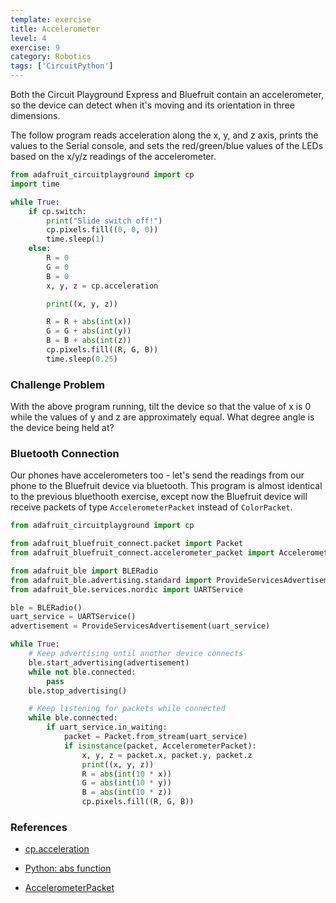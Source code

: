 ```yaml
---
template: exercise
title: Accelerometer
level: 4
exercise: 9
category: Robotics
tags: ['CircuitPython']
---
```


Both the Circuit Playground Express and Bluefruit contain an accelerometer, so the device can detect when it's moving and its orientation in three dimensions.

The follow program reads acceleration along the x, y, and z axis, prints the values to the Serial console, and sets the red/green/blue values of the LEDs based on the x/y/z readings of the accelerometer.

```python
from adafruit_circuitplayground import cp
import time

while True:
    if cp.switch:
        print("Slide switch off!")
        cp.pixels.fill((0, 0, 0))
        time.sleep(1)
    else:
        R = 0
        G = 0
        B = 0
        x, y, z = cp.acceleration

        print((x, y, z))

        R = R + abs(int(x))
        G = G + abs(int(y))
        B = B + abs(int(z))
        cp.pixels.fill((R, G, B))
        time.sleep(0.25)
```

### Challenge Problem

With the above program running, tilt the device so that the value of x is 0 while the values of y and z are approximately equal. What degree angle is the device being held at?

### Bluetooth Connection

Our phones have accelerometers too - let's send the readings from our phone to the Bluefruit device via bluetooth. This program is almost identical to the previous bluethooth exercise, except now the Bluefruit device will receive packets of type `AccelerometerPacket` instead of `ColorPacket`.

```python
from adafruit_circuitplayground import cp

from adafruit_bluefruit_connect.packet import Packet
from adafruit_bluefruit_connect.accelerometer_packet import AccelerometerPacket

from adafruit_ble import BLERadio
from adafruit_ble.advertising.standard import ProvideServicesAdvertisement
from adafruit_ble.services.nordic import UARTService

ble = BLERadio()
uart_service = UARTService()
advertisement = ProvideServicesAdvertisement(uart_service)

while True:
    # Keep advertising until another device connects
    ble.start_advertising(advertisement)
    while not ble.connected:
        pass
    ble.stop_advertising()

    # Keep listening for packets while connected
    while ble.connected:
        if uart_service.in_waiting:
            packet = Packet.from_stream(uart_service)
            if isinstance(packet, AccelerometerPacket):
                x, y, z = packet.x, packet.y, packet.z
                print((x, y, z))
                R = abs(int(10 * x))
                G = abs(int(10 * y))
                B = abs(int(10 * z))
                cp.pixels.fill((R, G, B))
```

### References

- [cp.acceleration](https://docs.circuitpython.org/projects/circuitplayground/en/latest/api.html#adafruit_circuitplayground.circuit_playground_base.CircuitPlaygroundBase.acceleration)

- [Python: abs function](https://www.w3schools.com/python/ref_func_abs.asp)

- [AccelerometerPacket](https://docs.circuitpython.org/projects/bluefruitconnect/en/latest/api.html#adafruit-bluefruit-connect-accelerometer-packet)
